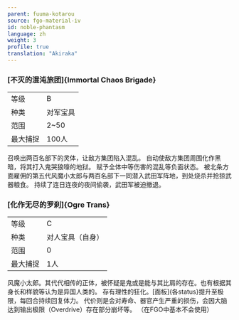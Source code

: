 ```yaml
---
parent: fuuma-kotarou
source: fgo-material-iv
id: noble-phantasm
language: zh
weight: 3
profile: true
translation: "Akiraka"
---
```


### [不灭的混沌旅团]{Immortal Chaos Brigade}

<table>
  <tr><td>等级</td><td>B</td></tr>
  <tr><td>种类</td><td>对军宝具</td></tr>
  <tr><td>范围</td><td>2~50</td></tr>
  <tr><td>最大捕捉</td><td>100人</td></tr>
</table>

召唤出两百名部下的灵体，让敌方集团陷入混乱。
自动使敌方集团周围化作黑暗，将其打入鬼哭狼嚎的地狱。
赋予全体中等伤害的混乱等负面状态。
被北条方面雇佣的第五代风魔小太郎与两百名部下一同潜入武田军阵地，到处烧杀并抢掠武器粮食。
持续了连日连夜的夜间偷袭，武田军被迫撤退。

### [化作无尽的罗刹]{Ogre Trans}

<table>
  <tr><td>等级</td><td>C</td></tr>
  <tr><td>种类</td><td>对人宝具（自身）</td></tr>
  <tr><td>范围</td><td>0</td></tr>
  <tr><td>最大捕捉</td><td>1人</td></tr>
</table>

风魔小太郎。其代代相传的正体，被怀疑是鬼或是能与其比肩的存在。也有根据其身长和样貌等认为是异国人类的。
存有理性的狂化。[面板]{各status}提升至极限，每回合持续回复体力。
代价则是会对寿命、器官产生严重的损伤，会因大脑达到输出极限（Overdrive）存在部分崩坏等。
（在FGO中基本不会使用）
